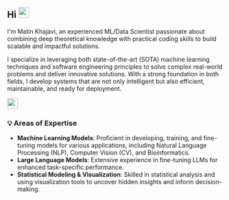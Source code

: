 ## Hi <a href="#"><img src="https://media.giphy.com/media/hvRJCLFzcasrR4ia7z/giphy.gif" width="25"></a> 

I'm Matin Khajavi, an experienced ML/Data Scientist passionate about combining deep theoretical knowledge with practical coding skills to build scalable and impactful solutions.

I specialize in leveraging both state-of-the-art (SOTA) machine learning techniques and software engineering principles to solve complex real-world problems and deliver innovative solutions. With a strong foundation in both fields, I develop systems that are not only intelligent but also efficient, maintainable, and ready for deployment.

<a href="https://www.linkedin.com/in/matinkhajavi/"><img src="https://img.shields.io/badge/linkedin-%230077B5.svg?&style=for-the-badge&logo=linkedin&logoColor=white" height=25></a> 

### 💡 Areas of Expertise

- **Machine Learning Models**: Proficient in developing, training, and fine-tuning models for various applications, including Natural Language Processing (NLP), Computer Vision (CV), and Bioinformatics.
- **Large Language Models**: Extensive experience in fine-tuning LLMs for enhanced task-specific performance.
- **Statistical Modeling & Visualization**: Skilled in statistical analysis and using visualization tools to uncover hidden insights and inform decision-making.


